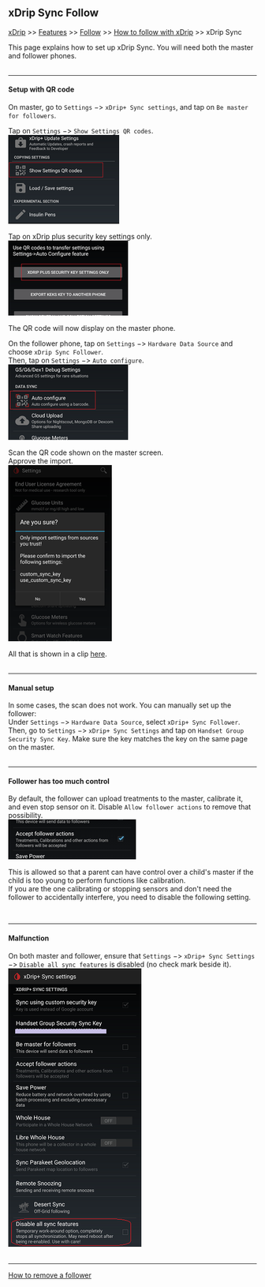 ## xDrip Sync Follow  
[xDrip](../README.md) >> [Features](./Features_page.md) >> [Follow](./Follow_page.md) >> [How to follow with xDrip](./How-to-follow.md) >> xDrip Sync  
  
This page explains how to set up xDrip Sync.  You will need both the master and follower phones.    
<br/>  
  
---  

#### **Setup with QR code**    
On master, go to `Settings` &#8722;> `xDrip+ Sync settings`, and tap on `Be master for followers`.  
  
Tap on `Settings` &#8722;> `Show Settings QR codes`.  
![](./images/ShowSettingsQR.png)  
  
Tap on xDrip plus security key settings only.  
![](./images/SecuritySettingsOnly.png)  
  
The QR code will now display on the master phone.  
  
On the follower phone, tap on `Settings` &#8722;> `Hardware Data Source` and choose `xDrip Sync Follower`.  
Then, tap on `Settings` &#8722;> `Auto configure`.  
![](./images/AutoConfigureTap.png)  
  
Scan the QR code shown on the master screen.  
Approve the import.  
![](./Follow/images/ConfirmxSyncKeyImport.png)  
  
All that is shown in a clip [here](https://youtu.be/LcgjfbYcWkE).  
<br/>  
  
---  

#### **Manual setup**    
In some cases, the scan does not work. You can manually set up the follower:  
Under `Settings` &#8722;> `Hardware Data Source`, select `xDrip+ Sync Follower`.  
Then, go to `Settings` &#8722;> `xDrip+ Sync Settings` and tap on `Handset Group Security Sync Key`. Make sure the key matches the key on the same page on the master.  
<br/>  
  
---  
  
#### **Follower has too much control**  
By default, the follower can upload treatments to the master, calibrate it, and even stop sensor on it.  Disable `Allow follower actions` to remove that possibility.  
![](./Follow/images/AcceptFollowerActions.png)  

This is allowed so that a parent can have control over a child's master if the child is too young to perform functions like calibration.  
If you are the one calibrating or stopping sensors and don't need the follower to accidentally interfere, you need to disable the following setting.  
  
<br/>  
  
---  
  
#### **Malfunction**  
On both master and follower, ensure that `Settings` &#8722;> `xDrip+ Sync Settings` &#8722;> `Disable all sync features` is disabled (no check mark beside it).  
![](./images/DisableAllSyncFeatures.png)  
<br/>  

---  
  
[How to remove a follower](./Follow/RemoveFollower.md)  
  
